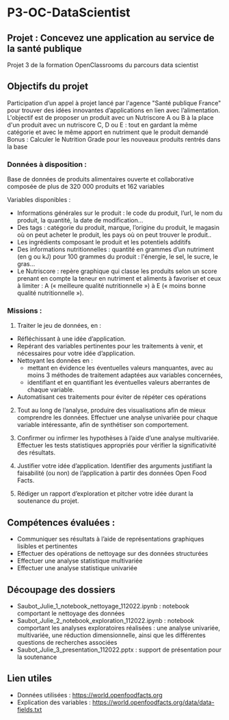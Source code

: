 # P3-OC-DataScientist

## Projet : Concevez une application au service de la santé publique
Projet 3 de la formation OpenClassrooms du parcours data scientist

## Objectifs du projet
Participation d’un appel à projet lancé par l'agence "Santé publique France" pour trouver des idées innovantes d’applications en lien avec l’alimentation.
L'objectif est de proposer un produit avec un Nutriscore  A ou B à la place d'un produit avec un nutriscore C, D ou E : tout en gardant la même catégorie et avec le même apport en nutriment que le produit demandé 
Bonus : Calculer le Nutrition Grade pour les nouveaux produits rentrés dans la base

### Données à disposition : 
Base de données de produits alimentaires ouverte et collaborative composée de plus de 320 000 produits et 162 variables

Variables disponibles :
- Informations générales sur le produit : le code du produit, l’url, le nom du produit, la quantité, la date de modification…
- Des tags : catégorie du produit, marque, l’origine du produit, le magasin où on peut acheter le produit, les pays où on peut trouver le produit..
- Les ingrédients composant le produit et les potentiels additifs
- Des informations nutritionnelles : quantité en grammes d’un nutriment (en g ou kJ) pour 100 grammes du produit : l'énergie, le sel, le sucre, le gras…
- Le Nutriscore : repère graphique qui classe les produits selon un score prenant en compte la teneur en nutriment et aliments à favoriser et ceux à limiter : A (« meilleure qualité nutritionnelle ») à E (« moins bonne qualité nutritionnelle »).

### Missions : 

1) Traiter le jeu de données, en :
- Réfléchissant à une idée d’application.
- Repérant des variables pertinentes pour les traitements à venir, et nécessaires pour votre idée d’application.
- Nettoyant les données en :
  - mettant en évidence les éventuelles valeurs manquantes, avec au moins 3 méthodes de traitement adaptées aux variables concernées,
  - identifiant et en quantifiant les éventuelles valeurs aberrantes de chaque variable.
- Automatisant ces traitements pour éviter de répéter ces opérations

2) Tout au long de l’analyse, produire des visualisations afin de mieux comprendre les données. Effectuer une analyse univariée pour chaque variable intéressante, afin de synthétiser son comportement.

3) Confirmer ou infirmer les hypothèses à l’aide d’une analyse multivariée. Effectuer les tests statistiques appropriés pour vérifier la significativité des résultats.
  
4) Justifier votre idée d’application. Identifier des arguments justifiant la faisabilité (ou non) de l’application à partir des données Open Food Facts.

5) Rédiger un rapport d’exploration et pitcher votre idée durant la soutenance du projet.

## Compétences évaluées :
- Communiquer ses résultats à l’aide de représentations graphiques lisibles et pertinentes
- Effectuer des opérations de nettoyage sur des données structurées
- Effectuer une analyse statistique multivariée
- Effectuer une analyse statistique univariée

## Découpage des dossiers

- Saubot_Julie_1_notebook_nettoyage_112022.ipynb : notebook comportant le nettoyage des données 
- Saubot_Julie_2_notebook_exploration_112022.ipynb : notebook comportant les analyses exploratoires réalisées : une analyse univariée, multivariée, une réduction dimensionnelle, ainsi que les différentes questions de recherches associées
- Saubot_Julie_3_presentation_112022.pptx : support de présentation pour la soutenance
  
## Lien utiles

- Données utilisées : https://world.openfoodfacts.org
- Explication des variables : https://world.openfoodfacts.org/data/data-fields.txt
